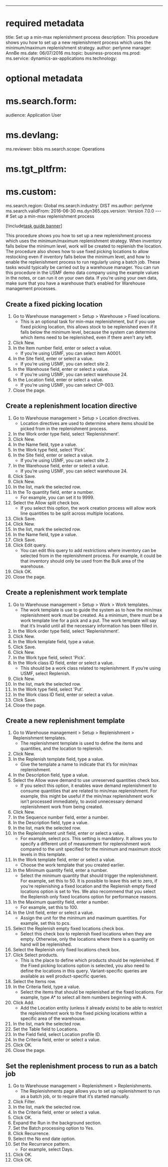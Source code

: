 --- 
# required metadata 
 
title: Set up a min-max replenishment process
description: This procedure shows you how to set up a new replenishment process which uses the minimum/maximum replenishment strategy. 
author: perlynne
manager: AnnBe 
ms.date: 06/07/2016
ms.topic: business-process 
ms.prod:  
ms.service: dynamics-ax-applications 
ms.technology:  
 
# optional metadata 
 
# ms.search.form:   
audience: Application User 
# ms.devlang:  
ms.reviewer: bibis
ms.search.scope: Operations 
# ms.tgt_pltfrm:  
# ms.custom:  
ms.search.region: Global
ms.search.industry: DIST
ms.author: perlynne
ms.search.validFrom: 2016-06-30 
ms.dyn365.ops.version: Version 7.0.0 
---# Set up a min-max replenishment process

[!include[task guide banner](../../includes/task-guide-banner.md)]

This procedure shows you how to set up a new replenishment process which uses the minimum/maximum replenishment strategy. When inventory falls below the minimum level, work will be created to replenish the location. The procedure also shows how to use fixed picking locations to allow restocking even if inventory falls below the minimum level, and how to enable the replenishment process to run regularly using a batch job. These tasks would typically be carried out by a warehouse manager. You can run this procedure in the USMF demo data company using the example values in the notes, or can run it on your own data. If you’re using your own data, make sure that you have a warehouse that’s enabled for Warehouse management processes.


## Create a fixed picking location
1. Go to Warehouse management > Setup > Warehouse > Fixed locations.
    * This is an optional task for min-max replenishment, but if you use fixed picking location, this allows stock to be replenished even if it falls below the minimum level, because the system can determine which items need to be replenished, even if there aren't any left.  
2. Click New.
3. In the Item number field, enter or select a value.
    * If you’re using USMF, you can select item A0001.  
4. In the Site field, enter or select a value.
    * If you’re using USMF, you can select site 2.  
5. In the Warehouse field, enter or select a value.
    * If you’re using USMF, you can select warehouse 24.  
6. In the Location field, enter or select a value.
    * If you’re using USMF, you can select CP-003.  
7. Close the page.

## Create a replenishment location directive
1. Go to Warehouse management > Setup > Location directives.
    * Location directives are used to determine where items should be picked from in the replenishment process.  
2. In the Work order type field, select 'Replenishment'.
3. Click New.
4. In the Name field, type a value.
5. In the Work type field, select 'Pick'.
6. In the Site field, enter or select a value.
    * If you’re using USMF, you can select site 2.  
7. In the Warehouse field, enter or select a value.
    * If you’re using USMF, you can select warehouse 24.  
8. Click Save.
9. Click New.
10. In the list, mark the selected row.
11. In the To quantity field, enter a number.
    * For example, you can set it to 9999.  
12. Select the Allow split check box.
    * If you select this option, the work creation process will allow work line quantities to be split across multiple locations.  
13. Click Save.
14. Click New.
15. In the list, mark the selected row.
16. In the Name field, type a value.
17. Click Save.
18. Click Edit query.
    * You can edit this query to add restrictions where inventory can be selected from in the replenishment process. For example, it could be that inventory should only be used from the Bulk area of the warehouse.  
19. Click OK.
20. Close the page.

## Create a replenishment work template
1. Go to Warehouse management > Setup > Work > Work templates.
    * The work template is use to guide the system as to how the min/max replenishment work must be created. As a minimum, there must be a work template line for a pick and a put. The work template will say that it’s Invalid until all the necessary information has been filled in.  
2. In the Work order type field, select 'Replenishment'.
3. Click New.
4. In the Work template field, type a value.
5. Click Save.
6. Click New.
7. In the Work type field, select 'Pick'.
8. In the Work class ID field, enter or select a value.
    * This should be a work class related to replenishment. If you’re using USMF, select Replenish.  
9. Click New.
10. In the list, mark the selected row.
11. In the Work type field, select 'Put'.
12. In the Work class ID field, enter or select a value.
13. Click Save.
14. Close the page.

## Create a new replenishment template
1. Go to Warehouse management > Setup > Replenishment > Replenishment templates.
    * The replenishment template is used to define the items and quantities, and the location to replenish.  
2. Click New.
3. In the Replenish template field, type a value.
    * Give the template a name to indicate that it’s for min/max replenishment.  
4. In the Description field, type a value.
5. Select the Allow wave demand to use unreserved quantities check box.
    * If you select this option, it enables wave demand replenishment to consume quantities that are related to min/max replenishment. For example, this might be useful if the min/max replenishment work isn’t processed immediately, to avoid unnecessary demand replenishment work from being created.  
6. Click New.
7. In the Sequence number field, enter a number.
8. In the Description field, type a value.
9. In the list, mark the selected row.
10. In the Replenishment unit field, enter or select a value.
    * For example, select pcs. This setting is mandatory. It allows you to specify a different unit of measurement for replenishment work compared to the unit specified for the minimum and maximum stock levels in this template.  
11. In the Work template field, enter or select a value.
    * Choose the work template that you created earlier.  
12. In the Minimum quantity field, enter a number.
    * Select the minimum quantity that should trigger the replenishment. For example, set this to 50. It is possible to leave this set to zero, if you’re replenishing a fixed location and the Replenish empty fixed locations option is set to Yes. We also recommend that you select the Replenish only fixed locations option for performance reasons.  
13. In the Maximum quantity field, enter a number.
    * For example, set this to 100.  
14. In the Unit field, enter or select a value.
    * Assign the unit for the minimum and maximum quantities. For example, set this to pcs.  
15. Select the Replenish empty fixed locations check box.
    * Select this check box to replenish fixed locations when they are empty. Otherwise, only the locations where there is a quantity on hand will be replenished.  
16. Select the Replenish only fixed locations check box.
17. Click Select products.
    * This is the place to define which products should be replenished. If the Fixed picking locations option is selected, you also need to define the locations in this query. Variant-specific queries are available as well product-specific queries.  
18. Select the Items row.
19. In the Criteria field, type a value.
    * Select the items that should be replenished at the fixed locations. For example, type A* to select all item numbers beginning with A.  
20. Click Add.
    * Add the Location entity (unless it already exists) to be able to restrict the replenishment work to the fixed picking locations within a specific area of the warehouse.  
21. In the list, mark the selected row.
22. Set the Table field to Locations.
23. In the Field field, select Location profile ID.
24. In the Criteria field, enter or select a value.
25. Click OK.
26. Close the page.

## Set the replenishment process to run as a batch job
1. Go to Warehouse management > Replenishment > Replenishments.
    * The Replenishments page allows you to set up replenishment to run as a batch job, or to require that it’s started manually.  
2. Click Filter.
3. In the list, mark the selected row.
4. In the Criteria field, enter or select a value.
5. Click OK.
6. Expand the Run in the background section.
7. Set the Batch processing option to Yes.
8. Click Recurrence.
9. Select the No end date option.
10. Set the Recurrance pattern.
    * For example, select Days.  
11. Click OK.
12. Click OK.

